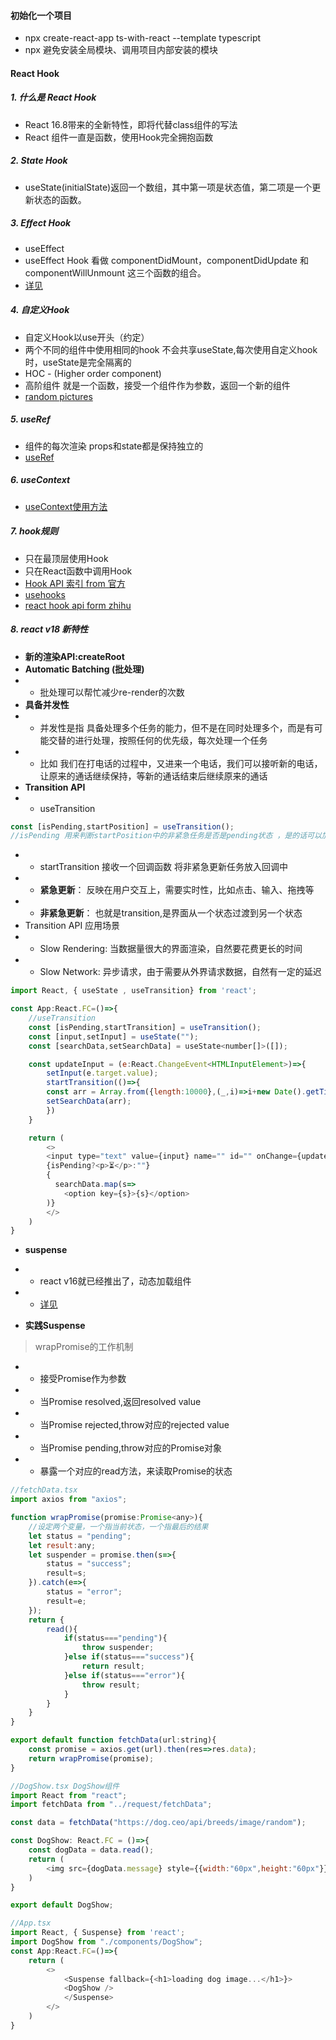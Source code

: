 #### 初始化一个项目
- npx create-react-app ts-with-react --template typescript
- npx 避免安装全局模块、调用项目内部安装的模块

#### React Hook
##### 1. 什么是 React Hook
- React 16.8带来的全新特性，即将代替class组件的写法
- React 组件一直是函数，使用Hook完全拥抱函数

##### 2. State Hook
- useState(initialState)返回一个数组，其中第一项是状态值，第二项是一个更新状态的函数。

##### 3. Effect Hook
- useEffect
- useEffect Hook 看做 componentDidMount，componentDidUpdate 和 componentWillUnmount 这三个函数的组合。
- [详见](https://blog.csdn.net/glorydx/article/details/114107703)

##### 4. 自定义Hook
- 自定义Hook以use开头（约定）
- 两个不同的组件中使用相同的hook 不会共享useState,每次使用自定义hook时，useState是完全隔离的
- HOC - (Higher order component)
- 高阶组件 就是一个函数，接受一个组件作为参数，返回一个新的组件
- [random pictures](https://dog.ceo/api/breeds/image/random)

##### 5. useRef
- 组件的每次渲染 props和state都是保持独立的
- [useRef](https://zhuanlan.zhihu.com/p/115230135)

##### 6. useContext
- [useContext使用方法](https://juejin.cn/post/6896353934525497357)

##### 7. hook规则
- 只在最顶层使用Hook
- 只在React函数中调用Hook
- [Hook API 索引 from 官方](https://zh-hans.reactjs.org/docs/hooks-reference.html)
- [usehooks](https://usehooks.com/)
- [react hook api form zhihu](https://zhuanlan.zhihu.com/p/424967794)

##### 8. react v18 新特性
- **新的渲染API:createRoot**
- **Automatic Batching (批处理)**
- - 批处理可以帮忙减少re-render的次数
- **具备并发性**
- - 并发性是指 具备处理多个任务的能力，但不是在同时处理多个，而是有可能交替的进行处理，按照任何的优先级，每次处理一个任务 
- - 比如 我们在打电话的过程中，又进来一个电话，我们可以接听新的电话，让原来的通话继续保持，等新的通话结束后继续原来的通话
- **Transition API** 
- - useTransition 
```js
const [isPending,startPosition] = useTransition();
//isPending 用来判断startPosition中的非紧急任务是否是pending状态 ，是的话可以加loading样式
```
- - startTransition 接收一个回调函数 将非紧急更新任务放入回调中
- - **紧急更新**： 反映在用户交互上，需要实时性，比如点击、输入、拖拽等
- - **非紧急更新**： 也就是transition,是界面从一个状态过渡到另一个状态
- Transition API 应用场景
- - Slow Rendering: 当数据量很大的界面渲染，自然要花费更长的时间
- - Slow Network: 异步请求，由于需要从外界请求数据，自然有一定的延迟
```js  
import React, { useState , useTransition} from 'react';

const App:React.FC=()=>{
    //useTransition
    const [isPending,startTransition] = useTransition();
    const [input,setInput] = useState("");
    const [searchData,setSearchData] = useState<number[]>([]);

    const updateInput = (e:React.ChangeEvent<HTMLInputElement>)=>{
        setInput(e.target.value);
        startTransition(()=>{
        const arr = Array.from({length:10000},(_,i)=>i+new Date().getTime());
        setSearchData(arr);
        })
    }

    return (
        <>
        <input type="text" value={input} name="" id="" onChange={updateInput} />
        {isPending?<p>⏳</p>:""}
        {
          searchData.map(s=>
            <option key={s}>{s}</option>
        )}
        </>
    )
}

```

- **suspense**
- - react v16就已经推出了，动态加载组件
- - [详见](https://segmentfault.com/a/1190000022185283)

- **实践Suspense**
> wrapPromise的工作机制
- - 接受Promise作为参数
- - 当Promise resolved,返回resolved value
- - 当Promise rejected,throw对应的rejected value
- - 当Promise pending,throw对应的Promise对象
- - 暴露一个对应的read方法，来读取Promise的状态
```js
//fetchData.tsx
import axios from "axios";

function wrapPromise(promise:Promise<any>){
    //设定两个变量，一个指当前状态，一个指最后的结果
    let status = "pending";
    let result:any;
    let suspender = promise.then(s=>{
        status = "success";
        result=s;
    }).catch(e=>{
        status = "error";
        result=e;
    });
    return {
        read(){
            if(status==="pending"){
                throw suspender;
            }else if(status==="success"){
                return result;
            }else if(status==="error"){
                throw result;
            }
        }
    }
}

export default function fetchData(url:string){
    const promise = axios.get(url).then(res=>res.data);
    return wrapPromise(promise);
}
```
```js
//DogShow.tsx DogShow组件
import React from "react";
import fetchData from "../request/fetchData";

const data = fetchData("https://dog.ceo/api/breeds/image/random");

const DogShow: React.FC = ()=>{
    const dogData = data.read();
    return (
        <img src={dogData.message} style={{width:"60px",height:"60px"}}/>
    )
}

export default DogShow;
```
```js
//App.tsx
import React, { Suspense} from 'react';
import DogShow from "./components/DogShow";
const App:React.FC=()=>{
    return (
        <>
            <Suspense fallback={<h1>loading dog image...</h1>}>
            <DogShow />
            </Suspense>
        </>
    )
}
```

